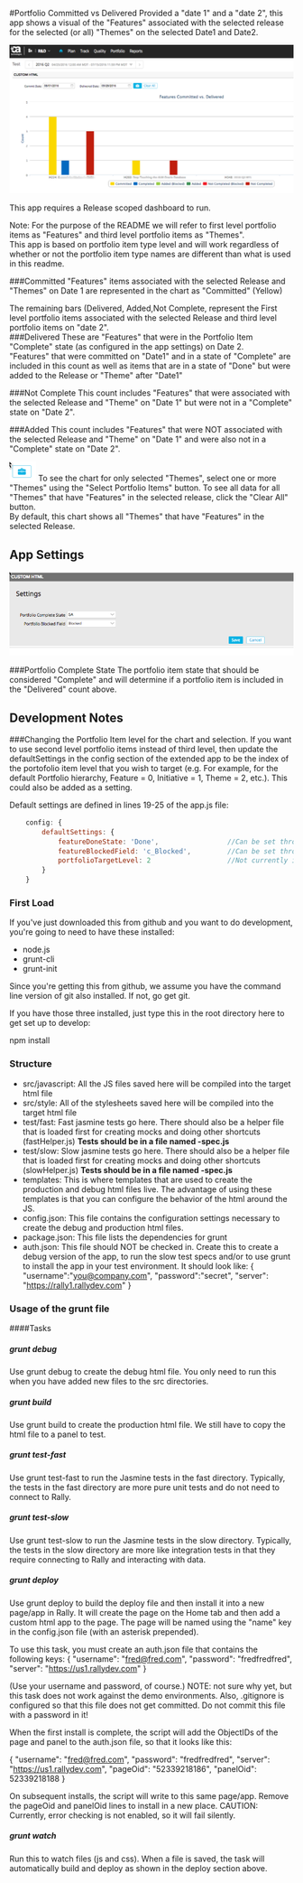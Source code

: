 #Portfolio Committed vs Delivered
Provided a "date 1" and a "date 2", this app shows a visual of the "Features" associated with the selected release for the selected (or all) "Themes" on the selected Date1 and Date2.  

![ScreenShot](/images/portfolio-committed-vs-delivered.png)

This app requires a Release scoped dashboard to run.  

Note:  For the purpose of the README we will refer to first level portfolio items as "Features" and third level portfolio items as "Themes".  
This app is based on portfolio item type level and will work regardless of whether or not the portfolio item type names are different than what is used in this readme.  

###Committed
"Features" items associated with the selected Release and "Themes" on Date 1 are represented in the chart as "Committed" (Yellow)

The remaining bars (Delivered, Added,Not Complete, represent the First level portfolio items associated with the selected Release and third level portfolio items on "date 2".  
###Delivered
These are "Features" that were in the Portfolio Item "Complete" state (as configured in the app settings) on Date 2.  
"Features" that were committed on "Date1" and in a state of "Complete" are included in this count as well as items that are in a state of "Done" but were added to the Release or "Theme" after "Date1"

###Not Complete
This count includes "Features" that were associated with the selected Release and "Theme" on "Date 1" but were not in a "Complete" state on "Date 2".  
<!---
###Not Complete (Blocked)
This count includes "Features" that belong to the above "Not Complete" category but were in a state of "Blocked" (as configured in App settings) on "Date 2".
-->
###Added 
This count includes "Features" that were NOT associated with the selected Release and "Theme" on "Date 1" and were also not in a "Complete" state on "Date 2".  
<!---
###Added (Blocked)
This count includes "Features" that belong to the above "Added" category but are also in a state of "Blocked" (as configured in App Settings) on "Date 2".
-->
![ScreenShot](/images/select-portfolio-items.png) To see the chart for only selected "Themes", select one or more "Themes" using the "Select Portfolio Items" button.
To see all data for all "Themes" that have "Features" in the selected release, click the "Clear All" button.  
By default, this chart shows all "Themes" that have "Features" in the selected Release.  


## App Settings
![ScreenShot](/images/portfolio-commited-vs-delivered-settings.png)

###Portfolio Complete State
The portfolio item state that should be considered "Complete" and will determine if a portfolio item is included in the "Delivered" count above.  

<!---
###Portfolio Blocked Field
The boolean field that determines if a Portfolio Item is blocked.  
-->

## Development Notes

###Changing the Portfolio Item level for the chart and selection.
If you want to use second level portfolio items instead of third level, then update the defaultSettings in the config section of the extended app to be the index of the portofolio item level that you wish to target (e.g. For example, for the default Portfolio hierarchy, Feature = 0, Initiative = 1, Theme = 2, etc.).  This could also be added as a setting.  

Default settings are defined in lines 19-25 of the app.js file:
```javascript
    config: {
        defaultSettings: {
            featureDoneState: 'Done',                 //Can be set through App Settings UI
            featureBlockedField: 'c_Blocked',         //Can be set through App Settings UI
            portfolioTargetLevel: 2                   //Not currently in App Settings UI, but could be added to getFieldSettings method
        }
    }
```


### First Load

If you've just downloaded this from github and you want to do development, 
you're going to need to have these installed:

 * node.js
 * grunt-cli
 * grunt-init
 
Since you're getting this from github, we assume you have the command line
version of git also installed.  If not, go get git.

If you have those three installed, just type this in the root directory here
to get set up to develop:

  npm install

### Structure

  * src/javascript:  All the JS files saved here will be compiled into the 
  target html file
  * src/style: All of the stylesheets saved here will be compiled into the 
  target html file
  * test/fast: Fast jasmine tests go here.  There should also be a helper 
  file that is loaded first for creating mocks and doing other shortcuts
  (fastHelper.js) **Tests should be in a file named <something>-spec.js**
  * test/slow: Slow jasmine tests go here.  There should also be a helper
  file that is loaded first for creating mocks and doing other shortcuts 
  (slowHelper.js) **Tests should be in a file named <something>-spec.js**
  * templates: This is where templates that are used to create the production
  and debug html files live.  The advantage of using these templates is that
  you can configure the behavior of the html around the JS.
  * config.json: This file contains the configuration settings necessary to
  create the debug and production html files.  
  * package.json: This file lists the dependencies for grunt
  * auth.json: This file should NOT be checked in.  Create this to create a
  debug version of the app, to run the slow test specs and/or to use grunt to
  install the app in your test environment.  It should look like:
    {
        "username":"you@company.com",
        "password":"secret",
        "server": "https://rally1.rallydev.com"
    }
  
### Usage of the grunt file
####Tasks
    
##### grunt debug

Use grunt debug to create the debug html file.  You only need to run this when you have added new files to
the src directories.

##### grunt build

Use grunt build to create the production html file.  We still have to copy the html file to a panel to test.

##### grunt test-fast

Use grunt test-fast to run the Jasmine tests in the fast directory.  Typically, the tests in the fast 
directory are more pure unit tests and do not need to connect to Rally.

##### grunt test-slow

Use grunt test-slow to run the Jasmine tests in the slow directory.  Typically, the tests in the slow
directory are more like integration tests in that they require connecting to Rally and interacting with
data.

##### grunt deploy

Use grunt deploy to build the deploy file and then install it into a new page/app in Rally.  It will create the page on the Home tab and then add a custom html app to the page.  The page will be named using the "name" key in the config.json file (with an asterisk prepended).

To use this task, you must create an auth.json file that contains the following keys:
{
    "username": "fred@fred.com",
    "password": "fredfredfred",
    "server": "https://us1.rallydev.com"
}

(Use your username and password, of course.)  NOTE: not sure why yet, but this task does not work against the demo environments.  Also, .gitignore is configured so that this file does not get committed.  Do not commit this file with a password in it!

When the first install is complete, the script will add the ObjectIDs of the page and panel to the auth.json file, so that it looks like this:

{
    "username": "fred@fred.com",
    "password": "fredfredfred",
    "server": "https://us1.rallydev.com",
    "pageOid": "52339218186",
    "panelOid": 52339218188
}

On subsequent installs, the script will write to this same page/app. Remove the
pageOid and panelOid lines to install in a new place.  CAUTION:  Currently, error checking is not enabled, so it will fail silently.

##### grunt watch

Run this to watch files (js and css).  When a file is saved, the task will automatically build and deploy as shown in the deploy section above.

